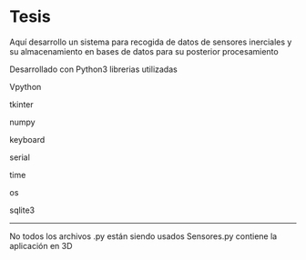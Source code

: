 # Tesis 

Aquí desarrollo un sistema para recogida de datos de sensores inerciales y su almacenamiento en bases de datos para su posterior procesamiento


Desarrollado con Python3
librerias utilizadas


Vpython

tkinter

numpy

keyboard

serial 

time

os

sqlite3

___________________
No todos los archivos .py están siendo usados
Sensores.py contiene la aplicación en 3D

